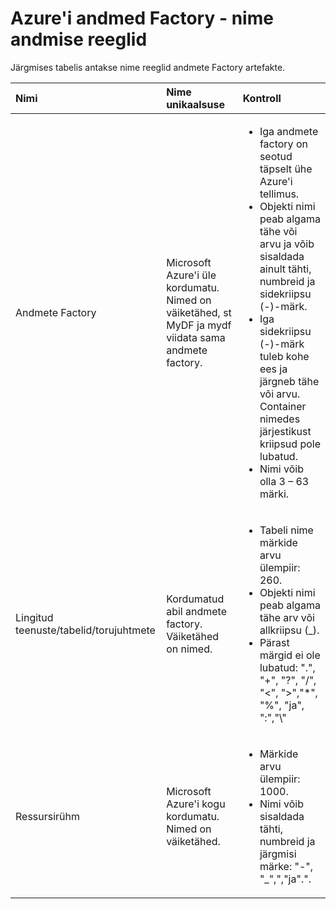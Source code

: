 <properties 
    pageTitle="Andmete Factory - nime andmise reeglid | Microsoft Azure'i" 
    description="Kirjeldatakse andmete Factory üksuste nimede reeglid." 
    services="data-factory" 
    documentationCenter="" 
    authors="sharonlo101" 
    manager="jhubbard" 
    editor="monicar"/>

<tags 
    ms.service="data-factory" 
    ms.workload="data-services" 
    ms.tgt_pltfrm="na" 
    ms.devlang="na" 
    ms.topic="article" 
    ms.date="09/12/2016" 
    ms.author="shlo"/>

# <a name="azure-data-factory---naming-rules"></a>Azure'i andmed Factory - nime andmise reeglid 
Järgmises tabelis antakse nime reeglid andmete Factory artefakte.



Nimi | Nime unikaalsuse | Kontroll
:--- | :-------------- | :----------------
Andmete Factory | Microsoft Azure'i üle kordumatu. Nimed on väiketähed, st MyDF ja mydf viidata sama andmete factory. |<ul><li>Iga andmete factory on seotud täpselt ühe Azure'i tellimus.</li><li>Objekti nimi peab algama tähe või arvu ja võib sisaldada ainult tähti, numbreid ja sidekriipsu (-)-märk.</li><li>Iga sidekriipsu (-)-märk tuleb kohe ees ja järgneb tähe või arvu. Container nimedes järjestikust kriipsud pole lubatud.</li><li>Nimi võib olla 3 – 63 märki.</li></ul>
Lingitud teenuste/tabelid/torujuhtmete | Kordumatud abil andmete factory. Väiketähed on nimed. | <ul><li>Tabeli nime märkide arvu ülempiir: 260.</li><li>Objekti nimi peab algama tähe arv või allkriipsu (_).</li><li>Pärast märgid ei ole lubatud: ".", "+", "?", "/", "<", ">","*", "%", "ja", ":","\\"</li></ul>
Ressursirühm | Microsoft Azure'i kogu kordumatu. Nimed on väiketähed. | <ul><li>Märkide arvu ülempiir: 1000.</li><li>Nimi võib sisaldada tähti, numbreid ja järgmisi märke: "-", "_",","ja".".</li></ul>
